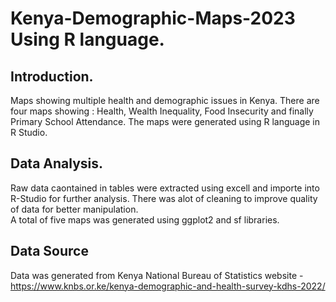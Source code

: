 # Kenya-Demographic-Maps-2023 Using R language.

## Introduction.
Maps showing multiple health and demographic issues in Kenya.
There are four maps showing : Health, Wealth Inequality, Food Insecurity and finally Primary School Attendance. 
The maps were generated using R language in R Studio. 

## Data Analysis.
Raw data caontained in tables were extracted using excell and importe into R-Studio for further analysis. 
There was alot of cleaning to improve quality of data for better manipulation.  
A total of five maps was generated using ggplot2 and sf libraries.  

## Data Source 
Data was generated from Kenya National Bureau of Statistics website - https://www.knbs.or.ke/kenya-demographic-and-health-survey-kdhs-2022/

